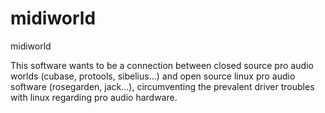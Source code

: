 midiworld
=========

midiworld

This software wants to be a connection between closed source pro audio worlds (cubase, protools, sibelius...) and open source linux pro audio software (rosegarden, jack...), circumventing the prevalent driver troubles with linux regarding pro audio hardware. 

 
